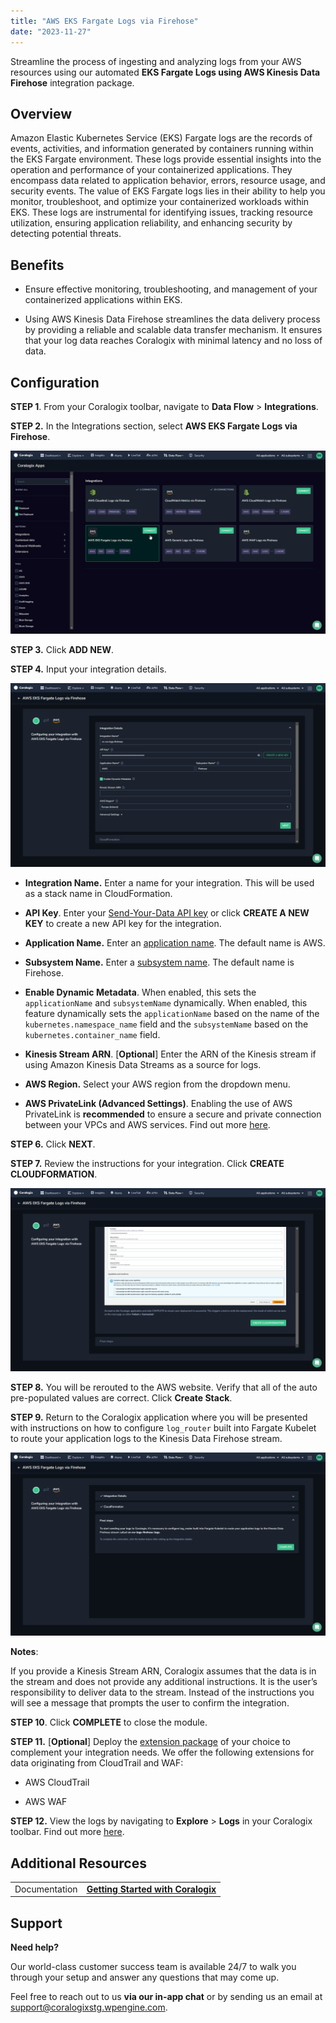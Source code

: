 ```yaml
---
title: "AWS EKS Fargate Logs via Firehose"
date: "2023-11-27"
---
```


Streamline the process of ingesting and analyzing logs from your AWS resources using our automated **EKS Fargate Logs using AWS Kinesis Data Firehose** integration package.

## Overview

Amazon Elastic Kubernetes Service (EKS) Fargate logs are the records of events, activities, and information generated by containers running within the EKS Fargate environment. These logs provide essential insights into the operation and performance of your containerized applications. They encompass data related to application behavior, errors, resource usage, and security events. The value of EKS Fargate logs lies in their ability to help you monitor, troubleshoot, and optimize your containerized workloads within EKS. These logs are instrumental for identifying issues, tracking resource utilization, ensuring application reliability, and enhancing security by detecting potential threats.

## Benefits

- Ensure effective monitoring, troubleshooting, and management of your containerized applications within EKS.

- Using AWS Kinesis Data Firehose streamlines the data delivery process by providing a reliable and scalable data transfer mechanism. It ensures that your log data reaches Coralogix with minimal latency and no loss of data.

## **Configuration**

**STEP 1**. From your Coralogix toolbar, navigate to **Data Flow** > **Integrations**.

**STEP 2.** In the Integrations section, select **AWS EKS Fargate Logs via Firehose**.

![](images/AWS-EKS-Fargate-Logs-Via-Firehose-Integration-Selection.png)

**STEP 3.** Click **ADD NEW**.

**STEP 4.** Input your integration details.

![](images/AWS-EKS-Fargate-Logs-Via-Firehose-Integration-Details.png)

- **Integration Name.** Enter a name for your integration. This will be used as a stack name in CloudFormation.

- **API Key**. Enter your [Send-Your-Data API key](https://www.notion.so/d6f178687d464c58b9988fe223c719cc?pvs=21) or click **CREATE A NEW KEY** to create a new API key for the integration.

- **Application Name.** Enter an [application name](https://coralogixstg.wpengine.com/docs/application-and-subsystem-names/). The default name is AWS.

- **Subsystem Name.** Enter a [subsystem name](https://coralogixstg.wpengine.com/docs/application-and-subsystem-names/). The default name is Firehose.

- **Enable Dynamic Metadata**. When enabled, this sets the `applicationName` and `subsystemName` dynamically. When enabled, this feature dynamically sets the `applicationName` based on the name of the `kubernetes.namespace_name` field and the `subsystemName` based on the `kubernetes.container_name` field.

- **Kinesis Stream ARN**. \[**Optional**\] Enter the ARN of the Kinesis stream if using Amazon Kinesis Data Streams as a source for logs.

- **AWS Region.** Select your AWS region from the dropdown menu.

- **AWS PrivateLink (Advanced Settings)**. Enabling the use of AWS PrivateLink is **recommended** to ensure a secure and private connection between your VPCs and AWS services. Find out more [here](https://coralogixstg.wpengine.com/docs/coralogix-amazon-web-services-aws-privatelink-endpoints/).

**STEP 6.** Click **NEXT**.

**STEP 7.** Review the instructions for your integration. Click **CREATE CLOUDFORMATION**.

![](images/AWS-EKS-Fargate-Logs-Via-Firehose-Create-Cloudformation.png)

**STEP 8.** You will be rerouted to the AWS website. Verify that all of the auto pre-populated values are correct. Click **Create Stack**.

**STEP 9.** Return to the Coralogix application where you will be presented with instructions on how to configure `log_router` built into Fargate Kubelet to route your application logs to the Kinesis Data Firehose stream.

![](images/AWS-EKS-Fargate-Logs-Via-Firehose-Final-Steps.png)

**Notes**:

If you provide a Kinesis Stream ARN, Coralogix assumes that the data is in the stream and does not provide any additional instructions. It is the user’s responsibility to deliver data to the stream. Instead of the instructions you will see a message that prompts the user to confirm the integration.

**STEP 10**. Click **COMPLETE** to close the module.

**STEP 11.** \[**Optional**\] Deploy the [extension package](https://coralogixstg.wpengine.com/docs/extension-packages/) of your choice to complement your integration needs. We offer the following extensions for data originating from CloudTrail and WAF:

- AWS CloudTrail

- AWS WAF

**STEP 12.** View the logs by navigating to **Explore** > **Logs** in your Coralogix toolbar. Find out more [here](https://coralogixstg.wpengine.com/docs/logs-screen/).

## Additional Resources

<table><tbody><tr><td>Documentation</td><td><strong><a href="https://coralogixstg.wpengine.com/docs/guide-first-steps-coralogix/">Getting Started with Coralogix</a></strong></td></tr></tbody></table>

## Support

**Need help?**

Our world-class customer success team is available 24/7 to walk you through your setup and answer any questions that may come up.

Feel free to reach out to us **via our in-app chat** or by sending us an email at [support@coralogixstg.wpengine.com](mailto:support@coralogixstg.wpengine.com).
